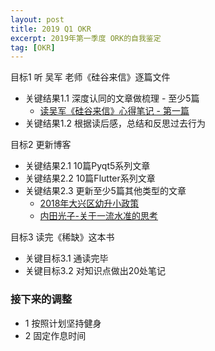 ```yaml
---
layout: post
title: 2019 Q1 OKR
excerpt: 2019年第一季度 ORK的自我鉴定
tag: [OKR]
---
```


目标1 听 吴军 老师《硅谷来信》逐篇文件
* 关键结果1.1 深度认同的文章做梳理 - 至少5篇
    * [读吴军《硅谷来信》心得笔记 - 第一篇](http://pangz.me/2019/03/11/%E5%90%B4%E5%86%9B-%E7%A1%85%E8%B0%B7%E6%9D%A5%E4%BF%A1-%E7%AC%94%E8%AE%B0-01.html)
* 关键结果1.2 根据读后感，总结和反思过去行为

目标2 更新博客
* 关键结果2.1 10篇Pyqt5系列文章
* 关键结果2.2 10篇Flutter系列文章
* 关键结果2.3 更新至少5篇其他类型的文章
    * [2018年大兴区幼升小政策](http://pangz.me/2019/03/11/2018%E5%B9%B4%E5%A4%A7%E5%85%B4%E5%8C%BA%E5%B9%BC%E5%8D%87%E5%B0%8F%E6%94%BF%E7%AD%96.html)
    * [内田光子-关于一流水准的思考](http://pangz.me/2019/03/14/%E5%86%85%E7%94%B0%E5%85%89%E5%AD%90-%E5%85%B3%E4%BA%8E%E4%B8%80%E6%B5%81%E6%B0%B4%E5%87%86%E7%9A%84%E6%80%9D%E8%80%83.html)

目标3 读完《稀缺》这本书
* 关键目标3.1 通读完毕
* 关键目标3.2 对知识点做出20处笔记

### 接下来的调整

* 1 按照计划坚持健身
* 2 固定作息时间
